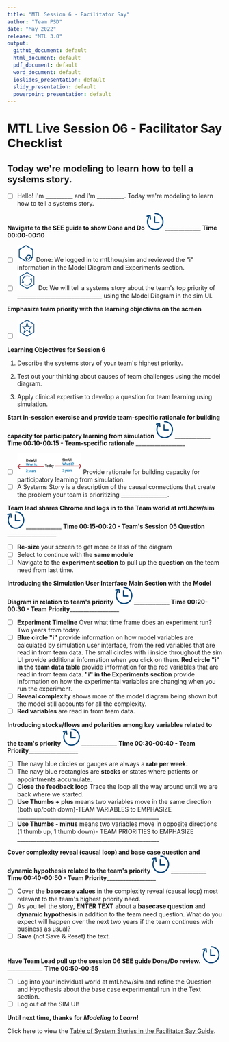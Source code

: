 ```yaml
---
title: "MTL Session 6 - Facilitator Say"
author: "Team PSD"
date: "May 2022"
release: "MTL 3.0"
output: 
  github_document: default
  html_document: default
  pdf_document: default
  word_document: default
  ioslides_presentation: default
  slidy_presentation: default
  powerpoint_presentation: default
---
```


# MTL Live Session 06 - Facilitator Say Checklist

## Today we're modeling to learn how to tell a systems story.

- [ ]  Hello! I'm __________ and I'm __________. Today we're modeling to learn how to tell a systems story.

**Navigate to the SEE guide to show Done and Do**
[<img src = "https://github.com/lzim/teampsd/blob/master/resources/icons/timestamp.png" height = "40" width = "40" style ="display: inline-block"/>](#DontClick) _____________ **Time 00:00-00:10** 

- [ ] [<img src = "https://github.com/lzim/teampsd/blob/master/resources/icons/done.png" height = "40" width = "40">](#DontClick)    Done: We logged in to mtl.how/sim and reviewed the "i" information in the Model Diagram and Experiments section.
- [ ] [<img src = "https://github.com/lzim/teampsd/blob/master/resources/icons/do.png" height = "45" width = "45">](#DontClick)   Do: We will tell a systems story about the team's top priority of _______________________________ using the Model Diagram in the sim UI.

**Emphasize team priority with the learning objectives on the screen** 
- [ ] [<img src = "https://github.com/lzim/teampsd/blob/master/resources/icons/learning_objectives.png" height = "45" width = "45">](#DontClick)  

**Learning Objectives for Session 6**

1. Describe the systems story of your team's highest priority.

2. Test out your thinking about causes of team challenges using the model diagram.

4. Apply clinical expertise to develop a question for team learning using simulation.

**Start in-session exercise and provide team-specific rationale for building capacity for participatory learning from simulation**
[<img src = "https://github.com/lzim/teampsd/blob/master/resources/icons/timestamp.png" height = "40" width = "40" style ="display: inline-block"/>](#DontClick) _____________ **Time 00:10-00:15 - Team-specific rationale** __________________

- [ ] [<img src = "https://raw.githubusercontent.com/lzim/teampsd/master/resources/illustrations/data_ui_sim_ui.png" height = "50" width = "150">](#DontClick) Provide rationale for building capacity for participatory learning from simulation.
- [ ] A Systems Story is a description of the causal connections that create the problem your team is prioritizing _________________.  

**Team lead shares Chrome and logs in to the Team world at **mtl.how/sim****
[<img src = "https://github.com/lzim/teampsd/blob/master/resources/icons/timestamp.png" height = "40" width = "40" style ="display: inline-block"/>](#DontClick) _____________ **Time 00:15-00:20 - Team's Session 05 Question** __________________

- [ ] **Re-size** your screen to get more or less of the diagram
- [ ] Select to continue with the **same module** 
- [ ] Navigate to the **experiment section** to pull up the **question** on the team need from last time.

**Introducing the Simulation User Interface Main Section with the Model Diagram in relation to team's priority**
[<img src = "https://github.com/lzim/teampsd/blob/master/resources/icons/timestamp.png" height = "40" width = "40" style ="display: inline-block"/>](#DontClick) _____________ **Time 00:20-00:30 - Team Priority**__________________ 

- [ ] **Experiment Timeline** Over what time frame does an experiment run? Two years from today.
- [ ] **Blue circle "i"** provide information on how model variables are calculated by simulation user interface, from the red variables that are read in from team data. The small circles with i inside throughout the sim UI provide additional information when you click on them. **Red circle "i" in the team data table** provide information for the red variables that are read in from team data. **"i" in the Experiments section** provide information on how the experimental variables are changing when you run the experiment.
- [ ] **Reveal complexity** shows more of the model diagram being shown but the model still accounts for all the complexity.
- [ ] **Red variables** are read in from team data.

**Introducing stocks/flows and polarities among key variables related to the team's priority**
[<img src = "https://github.com/lzim/teampsd/blob/master/resources/icons/timestamp.png" height = "40" width = "40" style ="display: inline-block"/>](#DontClick) _____________ **Time 00:30-00:40  - Team Priority**__________________

- [ ] The navy blue circles or gauges are always a **rate per week.** 
- [ ] The navy blue rectangles are **stocks** or states where patients or appointments accumulate.
- [ ] **Close the feedback loop** Trace the loop all the way around until we are back where we started.
- [ ] **Use Thumbs + plus** means two variables move in the same direction (both up/both down)-TEAM VARIABLES to EMPHASIZE ____________________________________________________
- [ ] **Use Thumbs - minus** means two variables move in opposite directions (1 thumb up, 1 thumb down)- TEAM PRIORITIES to EMPHASIZE ____________________________________________________

**Cover complexity reveal (causal loop) and base case question and dynamic hypothesis related to the team's priority** 
[<img src = "https://github.com/lzim/teampsd/blob/master/resources/icons/timestamp.png" height = "40" width = "40" style ="display: inline-block"/>](#DontClick) _____________ **Time 00:40-00:50 - Team Priority**__________________

- [ ] Cover the **basecase values** in the complexity reveal (causal loop) most relevant to the team's highest priority need.
- [ ] As you tell the story, **ENTER TEXT** about a **basecase question** and **dynamic hypothesis** in addition to the team need question. What do you expect will happen over the next two years if the team continues with business as usual? 
- [ ] **Save** (not Save & Reset) the text.

**Have Team Lead pull up the session 06 SEE guide Done/Do review.**
[<img src = "https://github.com/lzim/teampsd/blob/master/resources/icons/timestamp.png" height = "40" width = "40" style ="display: inline-block"/>](#DontClick) _____________ **Time 00:50-00:55**  

- [ ] Log into your individual world at mtl.how/sim and refine the Question and Hypothesis about the base case experimental run in the Text section.
- [ ] Log out of the SIM UI! 

**Until next time, thanks for *Modeling to Learn*!**

Click here to view the [Table of System Stories in the Facilitator Say Guide](https://github.com/lzim/mtl/blob/master/blue/session06/s06_facilitator/mtl_session06_say.md#table-of-system-stories).
